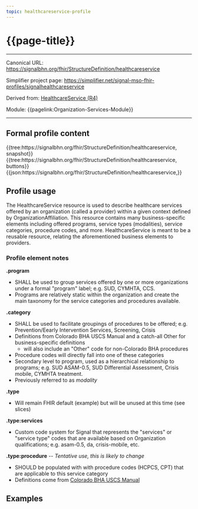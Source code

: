 ```yaml
---
topic: healthcareservice-profile
---
```


# {{page-title}}

---

Canonical URL: https://signalbhn.org/fhir/StructureDefinition/healthcareservice

Simplifier project page: https://simplifier.net/signal-mso-fhir-profiles/signalhealthcareservice

Derived from: [HealthcareService (R4)](http://hl7.org/fhir/R4/healthcareservice.html)

Module:  {{pagelink:Organization-Services-Module}}

---

## Formal profile content
<tabs>
	<tab title="Tree snapshot">
		{{tree:https://signalbhn.org/fhir/StructureDefinition/healthcareservice, snapshot}}
	</tab>
	<tab title="Tree, diff/hybrid/snapshot">
		{{tree:https://signalbhn.org/fhir/StructureDefinition/healthcareservice, buttons}}
	</tab>
	<tab title="JSON">
		{{json:https://signalbhn.org/fhir/StructureDefinition/healthcareservice,}}
	</tab>
</tabs>

## Profile usage

The HealthcareService resource is used to describe healthcare services offered by an organization (called a provider) within a given context defined by OrganizationAffiliation. This resource contains many business-specific elements including offered programs, service types (modalities), service categories, procedure codes, and more.  HealthcareService is meant to be a reusable resource, relating the aforementioned business elements to providers.

### Profile element notes

**.program**
- SHALL be used to group services offered by one or more organizations under a formal "program" label; e.g. SUD, CYMHTA, CCS.
- Programs are relatively static within the organization and create the main taxonomy for the service categories and procedures available.

**.category**
- SHALL be used to facilitate groupings of procedures to be offered; e.g. Prevention/Eearly Intervention Services, Screening, Crisis
- Definitions from Colorado BHA USCS Manual and a catch-all Other for business-specific definitions
   - will also include an "Other" code for non-Colorado BHA procedures
- Procedure codes will directly fall into one of these categories
- Secondary level to program, used as a hierarchical relationship to programs; e.g. SUD ASAM-0.5, SUD Differential Assessment, Crisis mobile, CYMHTA treatment.
- Previously referred to as *modality*

**.type**
- Will remain FHIR default (example) but will be unused at this time (see slices)

**.type:services**
- Custom code system for Signal that represents the "services" or "service type" codes that are available based on Organization qualifications; e.g. asam-0.5, da, crisis-mobile, etc.

**.type:procedure** -- *Tentative use, this is likely to change*
- SHOULD be populated with with procedure codes (HCPCS, CPT) that are applicable to this service category
- Definitions come from [Colorado BHA USCS Manual](https://hcpf.colorado.gov/sites/hcpf/files/July%202023%20USCS%20Manual%20Draft%20-Final.pdf)

## Examples
